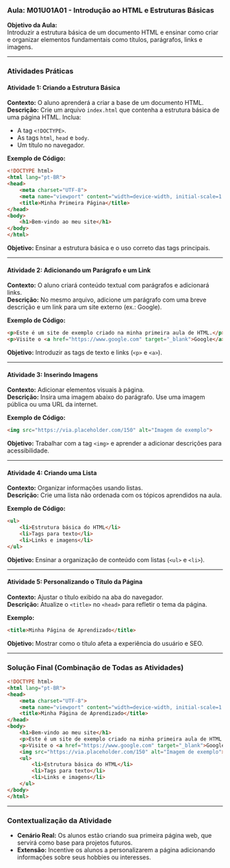 ### **Aula: M01U01A01 - Introdução ao HTML e Estruturas Básicas**

**Objetivo da Aula:**  
Introduzir a estrutura básica de um documento HTML e ensinar como criar e organizar elementos fundamentais como títulos, parágrafos, links e imagens.

---

### **Atividades Práticas**

#### **Atividade 1: Criando a Estrutura Básica**
**Contexto:** O aluno aprenderá a criar a base de um documento HTML.  
**Descrição:** Crie um arquivo `index.html` que contenha a estrutura básica de uma página HTML. Inclua:
- A tag `<!DOCTYPE>`.
- As tags `html`, `head` e `body`.
- Um título no navegador.

**Exemplo de Código:**
```html
<!DOCTYPE html>
<html lang="pt-BR">
<head>
    <meta charset="UTF-8">
    <meta name="viewport" content="width=device-width, initial-scale=1.0">
    <title>Minha Primeira Página</title>
</head>
<body>
    <h1>Bem-vindo ao meu site</h1>
</body>
</html>
```

**Objetivo:** Ensinar a estrutura básica e o uso correto das tags principais.

---

#### **Atividade 2: Adicionando um Parágrafo e um Link**
**Contexto:** O aluno criará conteúdo textual com parágrafos e adicionará links.  
**Descrição:** No mesmo arquivo, adicione um parágrafo com uma breve descrição e um link para um site externo (ex.: Google).

**Exemplo de Código:**
```html
<p>Este é um site de exemplo criado na minha primeira aula de HTML.</p>
<p>Visite o <a href="https://www.google.com" target="_blank">Google</a> para saber mais.</p>
```

**Objetivo:** Introduzir as tags de texto e links (`<p>` e `<a>`).

---

#### **Atividade 3: Inserindo Imagens**
**Contexto:** Adicionar elementos visuais à página.  
**Descrição:** Insira uma imagem abaixo do parágrafo. Use uma imagem pública ou uma URL da internet.

**Exemplo de Código:**
```html
<img src="https://via.placeholder.com/150" alt="Imagem de exemplo">
```

**Objetivo:** Trabalhar com a tag `<img>` e aprender a adicionar descrições para acessibilidade.

---

#### **Atividade 4: Criando uma Lista**
**Contexto:** Organizar informações usando listas.  
**Descrição:** Crie uma lista não ordenada com os tópicos aprendidos na aula.

**Exemplo de Código:**
```html
<ul>
    <li>Estrutura básica do HTML</li>
    <li>Tags para texto</li>
    <li>Links e imagens</li>
</ul>
```

**Objetivo:** Ensinar a organização de conteúdo com listas (`<ul>` e `<li>`).

---

#### **Atividade 5: Personalizando o Título da Página**
**Contexto:** Ajustar o título exibido na aba do navegador.  
**Descrição:** Atualize o `<title>` no `<head>` para refletir o tema da página.

**Exemplo:**
```html
<title>Minha Página de Aprendizado</title>
```

**Objetivo:** Mostrar como o título afeta a experiência do usuário e SEO.

---

### **Solução Final (Combinação de Todas as Atividades)**

```html
<!DOCTYPE html>
<html lang="pt-BR">
<head>
    <meta charset="UTF-8">
    <meta name="viewport" content="width=device-width, initial-scale=1.0">
    <title>Minha Página de Aprendizado</title>
</head>
<body>
    <h1>Bem-vindo ao meu site</h1>
    <p>Este é um site de exemplo criado na minha primeira aula de HTML.</p>
    <p>Visite o <a href="https://www.google.com" target="_blank">Google</a> para saber mais.</p>
    <img src="https://via.placeholder.com/150" alt="Imagem de exemplo">
    <ul>
        <li>Estrutura básica do HTML</li>
        <li>Tags para texto</li>
        <li>Links e imagens</li>
    </ul>
</body>
</html>
```

---

### **Contextualização da Atividade**
- **Cenário Real:** Os alunos estão criando sua primeira página web, que servirá como base para projetos futuros.
- **Extensão:** Incentive os alunos a personalizarem a página adicionando informações sobre seus hobbies ou interesses.